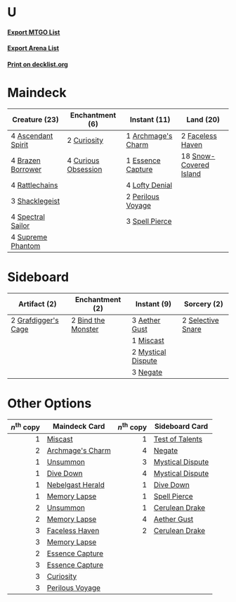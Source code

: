 # U

#### [Export MTGO List](../collection/U/U.txt)
#### [Export Arena List](../collection/U/U_arena.txt)
#### [Print on decklist.org](http://decklist.org/?deckmain=1%09Archmage's%20Charm%0A4%09Ascendant%20Spirit%0A4%09Brazen%20Borrower%0A2%09Curiosity%0A4%09Curious%20Obsession%0A1%09Essence%20Capture%0A2%09Faceless%20Haven%0A4%09Lofty%20Denial%0A2%09Perilous%20Voyage%0A4%09Rattlechains%0A3%09Shacklegeist%0A18%09Snow-Covered%20Island%0A4%09Spectral%20Sailor%0A3%09Spell%20Pierce%0A4%09Supreme%20Phantom&deckside=3%09Aether%20Gust%0A2%09Bind%20the%20Monster%0A2%09Grafdigger's%20Cage%0A1%09Miscast%0A2%09Mystical%20Dispute%0A3%09Negate%0A2%09Selective%20Snare)
# Maindeck

|                                        Creature (23)                                        |                                       Enchantment (6)                                        |                                        Instant (11)                                         |                                            Land (20)                                            |
|---------------------------------------------------------------------------------------------|----------------------------------------------------------------------------------------------|---------------------------------------------------------------------------------------------|-------------------------------------------------------------------------------------------------|
|4 [Ascendant Spirit](http://gatherer.wizards.com/Pages/Card/Details.aspx?multiverseid=503650)|2 [Curiosity](http://gatherer.wizards.com/Pages/Card/Details.aspx?multiverseid=45240)         |1 [Archmage's Charm](http://gatherer.wizards.com/Pages/Card/Details.aspx?multiverseid=463989)|2 [Faceless Haven](http://gatherer.wizards.com/Pages/Card/Details.aspx?multiverseid=503874)      |
|4 [Brazen Borrower](http://gatherer.wizards.com/Pages/Card/Details.aspx?multiverseid=473001) |4 [Curious Obsession](http://gatherer.wizards.com/Pages/Card/Details.aspx?multiverseid=439692)|1 [Essence Capture](http://gatherer.wizards.com/Pages/Card/Details.aspx?multiverseid=457181) |18 [Snow-Covered Island](http://gatherer.wizards.com/Pages/Card/Details.aspx?multiverseid=121130)|
|4 [Rattlechains](http://gatherer.wizards.com/Pages/Card/Details.aspx?multiverseid=409824)    |                                                                                              |4 [Lofty Denial](http://gatherer.wizards.com/Pages/Card/Details.aspx?multiverseid=485379)    |                                                                                                 |
|3 [Shacklegeist](http://gatherer.wizards.com/Pages/Card/Details.aspx?multiverseid=488252)    |                                                                                              |2 [Perilous Voyage](http://gatherer.wizards.com/Pages/Card/Details.aspx?multiverseid=435219) |                                                                                                 |
|4 [Spectral Sailor](http://gatherer.wizards.com/Pages/Card/Details.aspx?multiverseid=466830) |                                                                                              |3 [Spell Pierce](http://gatherer.wizards.com/Pages/Card/Details.aspx?multiverseid=425876)    |                                                                                                 |
|4 [Supreme Phantom](http://gatherer.wizards.com/Pages/Card/Details.aspx?multiverseid=447212) |                                                                                              |                                                                                             |                                                                                                 |


# Sideboard

|                                         Artifact (2)                                         |                                       Enchantment (2)                                       |                                         Instant (9)                                         |                                        Sorcery (2)                                         |
|----------------------------------------------------------------------------------------------|---------------------------------------------------------------------------------------------|---------------------------------------------------------------------------------------------|--------------------------------------------------------------------------------------------|
|2 [Grafdigger's Cage](http://gatherer.wizards.com/Pages/Card/Details.aspx?multiverseid=278452)|2 [Bind the Monster](http://gatherer.wizards.com/Pages/Card/Details.aspx?multiverseid=503655)|3 [Aether Gust](http://gatherer.wizards.com/Pages/Card/Details.aspx?multiverseid=466796)     |2 [Selective Snare](http://gatherer.wizards.com/Pages/Card/Details.aspx?multiverseid=452803)|
|                                                                                              |                                                                                             |1 [Miscast](http://gatherer.wizards.com/Pages/Card/Details.aspx?multiverseid=485380)         |                                                                                            |
|                                                                                              |                                                                                             |2 [Mystical Dispute](http://gatherer.wizards.com/Pages/Card/Details.aspx?multiverseid=473020)|                                                                                            |
|                                                                                              |                                                                                             |3 [Negate](http://gatherer.wizards.com/Pages/Card/Details.aspx?multiverseid=423707)          |                                                                                            |


# Other Options

|*n*<sup>th</sup> copy|                                       Maindeck Card                                       |*n*<sup>th</sup> copy|                                      Sideboard Card                                       |
|--------------------:|-------------------------------------------------------------------------------------------|--------------------:|-------------------------------------------------------------------------------------------|
|                    1|[Miscast](http://gatherer.wizards.com/Pages/Card/Details.aspx?multiverseid=485380)         |                    1|[Test of Talents](http://gatherer.wizards.com/Pages/Card/Details.aspx?multiverseid=513536) |
|                    2|[Archmage's Charm](http://gatherer.wizards.com/Pages/Card/Details.aspx?multiverseid=463989)|                    4|[Negate](http://gatherer.wizards.com/Pages/Card/Details.aspx?multiverseid=423707)          |
|                    1|[Unsummon](http://gatherer.wizards.com/Pages/Card/Details.aspx?multiverseid=136218)        |                    3|[Mystical Dispute](http://gatherer.wizards.com/Pages/Card/Details.aspx?multiverseid=473020)|
|                    1|[Dive Down](http://gatherer.wizards.com/Pages/Card/Details.aspx?multiverseid=435205)       |                    4|[Mystical Dispute](http://gatherer.wizards.com/Pages/Card/Details.aspx?multiverseid=473020)|
|                    1|[Nebelgast Herald](http://gatherer.wizards.com/Pages/Card/Details.aspx?multiverseid=414366)|                    1|[Dive Down](http://gatherer.wizards.com/Pages/Card/Details.aspx?multiverseid=435205)       |
|                    1|[Memory Lapse](http://gatherer.wizards.com/Pages/Card/Details.aspx?multiverseid=3924)      |                    1|[Spell Pierce](http://gatherer.wizards.com/Pages/Card/Details.aspx?multiverseid=425876)    |
|                    2|[Unsummon](http://gatherer.wizards.com/Pages/Card/Details.aspx?multiverseid=136218)        |                    1|[Cerulean Drake](http://gatherer.wizards.com/Pages/Card/Details.aspx?multiverseid=466807)  |
|                    2|[Memory Lapse](http://gatherer.wizards.com/Pages/Card/Details.aspx?multiverseid=3924)      |                    4|[Aether Gust](http://gatherer.wizards.com/Pages/Card/Details.aspx?multiverseid=466796)     |
|                    3|[Faceless Haven](http://gatherer.wizards.com/Pages/Card/Details.aspx?multiverseid=503874)  |                    2|[Cerulean Drake](http://gatherer.wizards.com/Pages/Card/Details.aspx?multiverseid=466807)  |
|                    3|[Memory Lapse](http://gatherer.wizards.com/Pages/Card/Details.aspx?multiverseid=3924)      |                     |                                                                                           |
|                    2|[Essence Capture](http://gatherer.wizards.com/Pages/Card/Details.aspx?multiverseid=457181) |                     |                                                                                           |
|                    3|[Essence Capture](http://gatherer.wizards.com/Pages/Card/Details.aspx?multiverseid=457181) |                     |                                                                                           |
|                    3|[Curiosity](http://gatherer.wizards.com/Pages/Card/Details.aspx?multiverseid=45240)        |                     |                                                                                           |
|                    3|[Perilous Voyage](http://gatherer.wizards.com/Pages/Card/Details.aspx?multiverseid=435219) |                     |                                                                                           |

